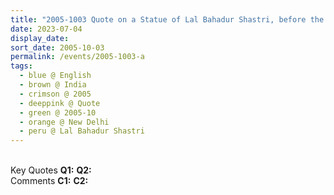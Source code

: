 ```yaml
---
title: "2005-1003 Quote on a Statue of Lal Bahadur Shastri, before the Felicitation of Sir C.P. by Lal Bahadur Shastri Institute of Management, Entrance, Kamani Auditorium (Theater Hall), 1, Copernicus Marg, New Delhi, India"
date: 2023-07-04
display_date: 
sort_date: 2005-10-03
permalink: /events/2005-1003-a
tags:
  - blue @ English
  - brown @ India
  - crimson @ 2005
  - deeppink @ Quote
  - green @ 2005-10
  - orange @ New Delhi
  - peru @ Lal Bahadur Shastri
---
```


<br>

<wave-list>
  <list-title color="DarkSeaGreen" width="55">Key Quotes</list-title>
  <list-item color="BlanchedAlmond" width="280"><b>Q1:</b> <i></i></list-item>
  <list-item color="Lavender" width="280"><b>Q2:</b> <i></i></list-item>
</wave-list>

<br>

<wave-list>
  <list-title color="DarkSeaGreen" width="55">Comments</list-title>
  <list-item color="BlanchedAlmond" width="280"><b>C1:</b> <i></i></list-item>
  <list-item color="Lavender" width="280"><b>C2:</b> <i></i></list-item>
</wave-list>